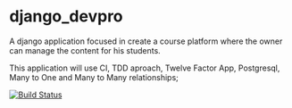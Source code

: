 # django_devpro
A django application focused in create a course platform where the owner can manage the content for his students. 

This application will use CI, TDD aproach, Twelve Factor App, Postgresql, Many to One and Many to Many relationships;

[![Build Status](https://app.travis-ci.com/JoaoZati/django_devpro.svg?branch=main)](https://app.travis-ci.com/JoaoZati/django_devpro)